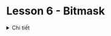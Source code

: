 # Lesson 6 - Bitmask
<details><summary>Chi tiết</summary>
<p>

## Định nghĩa

Bitmask là một kỹ thuật sử dụng các bit để lưu trữ và thao tác với các cờ (flags) hoặc trạng thái.

Có thể sử dụng bitmask để đặt, xóa, kiểm tra trạng thái của các bit cụ thể trong 1 word.

Bitmask thường được sử dụng để tối ưu hóa bộ nhớ, thực hiện các phép toán logic trên một cụm bit, và quản lý các trạng thái, quyền truy cập, hoặc các thuộc tính khác của một đối tượng.

## Các toán tử bitwise

![image](https://github.com/user-attachments/assets/cc137df5-e1b1-40ce-b574-cb6f09a14fbb)

![image](https://github.com/user-attachments/assets/5fc6fd06-dc3b-4877-8010-945edfc8b58f)

</p>
</details>
